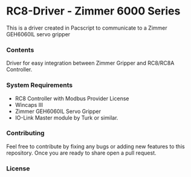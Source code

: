 # RC8-Driver - Zimmer 6000 Series

This is a driver created in Pacscript to communicate to a Zimmer GEH6060IL servo gripper

### Contents

Driver for easy integration between Zimmer Gripper and RC8/RC8A Controller. 

### System Requirements

- RC8 Controller with Modbus Provider License
- Wincaps III
- Zimmer GEH6060IL Servo Gripper
- IO-Link Master module by Turk or similar. 

### Contributing

Feel free to contribute by fixing any bugs or adding new features to this repository. Once you are ready to share open a pull request.

### License


